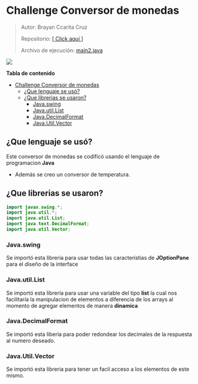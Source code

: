 
# Challenge Conversor de monedas
        
> Autor: Brayan Ccarita Cruz
> 
> Repositorio: [[ Click aquí ]](http://https://github.com/hallzyx/ConversorDeMoneda_ChallengeOneJava "[Click aquí]")
>
> Archivo de ejecución: [main2.java](http://https://github.com/hallzyx/ConversorDeMoneda_ChallengeOneJava/blob/main/src/main2.java "main2.java")

        
![](https://i.imgur.com/yCP2bjg.jpg)

**Tabla de contenido**
<!-- TOC -->
* [Challenge Conversor de monedas](#challenge-conversor-de-monedas)
  * [¿Que lenguaje se usó?](#que-lenguaje-se-usó)
  * [¿Que librerias se usaron?](#que-librerias-se-usaron)
    * [Java.swing](#javaswing)
    * [Java.util.List](#javautillist)
    * [Java.DecimalFormat](#javadecimalformat)
    * [Java.Util.Vector](#javautilvector)
<!-- TOC -->

## ¿Que lenguaje se usó?
Este conversor de monedas se codificó usando el lenguaje de programacion **Java**
- Además se creo un conversor de temperatura.

## ¿Que librerias se usaron?
```Java
import javax.swing.*;
import java.util.*;
import java.util.List;
import java.text.DecimalFormat;
import java.util.Vector;
```
### Java.swing
Se importó esta libreria para usar todas las caracteristias de **JOptionPane** para el diseño de la interface

### Java.util.List
Se importó esta librería para usar una variable del tipo **list** la cual nos facilitaría la manipulacion de elementos 
a diferencia de los arrays al momento de agregar elementos de manera **dinamica**

### Java.DecimalFormat
Se importó esta liberia para poder redondear los decimales de la respuesta al numero deseado.

### Java.Util.Vector
Se importó esta libreria para tener un facil acceso a los elementos de este mismo.



